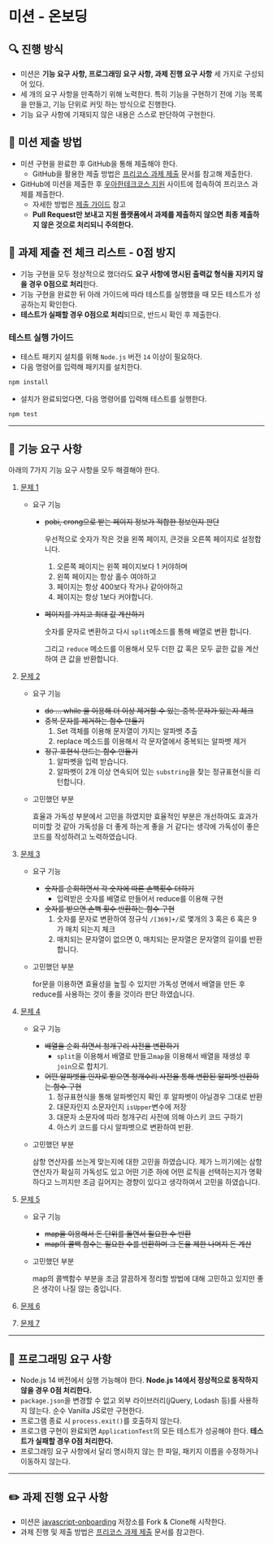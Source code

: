 # 미션 - 온보딩

## 🔍 진행 방식

- 미션은 **기능 요구 사항, 프로그래밍 요구 사항, 과제 진행 요구 사항** 세 가지로 구성되어 있다.
- 세 개의 요구 사항을 만족하기 위해 노력한다. 특히 기능을 구현하기 전에 기능 목록을 만들고, 기능 단위로 커밋 하는 방식으로 진행한다.
- 기능 요구 사항에 기재되지 않은 내용은 스스로 판단하여 구현한다.

## 📮 미션 제출 방법

- 미션 구현을 완료한 후 GitHub을 통해 제출해야 한다.
  - GitHub을 활용한 제출 방법은 [프리코스 과제 제출](https://github.com/woowacourse/woowacourse-docs/tree/master/precourse) 문서를 참고해
    제출한다.
- GitHub에 미션을 제출한 후 [우아한테크코스 지원](https://apply.techcourse.co.kr) 사이트에 접속하여 프리코스 과제를 제출한다.
  - 자세한 방법은 [제출 가이드](https://github.com/woowacourse/woowacourse-docs/tree/master/precourse#제출-가이드) 참고
  - **Pull Request만 보내고 지원 플랫폼에서 과제를 제출하지 않으면 최종 제출하지 않은 것으로 처리되니 주의한다.**

## 🚨 과제 제출 전 체크 리스트 - 0점 방지

- 기능 구현을 모두 정상적으로 했더라도 **요구 사항에 명시된 출력값 형식을 지키지 않을 경우 0점으로 처리**한다.
- 기능 구현을 완료한 뒤 아래 가이드에 따라 테스트를 실행했을 때 모든 테스트가 성공하는지 확인한다.
- **테스트가 실패할 경우 0점으로 처리**되므로, 반드시 확인 후 제출한다.

### 테스트 실행 가이드

- 테스트 패키지 설치를 위해 `Node.js` 버전 `14` 이상이 필요하다.
- 다음 명령어를 입력해 패키지를 설치한다.

```bash
npm install
```

- 설치가 완료되었다면, 다음 명령어를 입력해 테스트를 실행한다.

```bash
npm test
```

---

## 🚀 기능 요구 사항

아래의 7가지 기능 요구 사항을 모두 해결해야 한다.

1. [문제 1](docs/PROBLEM1.md)

   - 요구 기능

     - ~~pobi, crong으로 받는 페이지 정보가 적합한 정보인지 판단~~

       우선적으로 숫자가 작은 것을 왼쪽 페이지, 큰것을 오른쪽 페이지로 설정합니다.

       1. 오른쪽 페이지는 왼쪽 페이지보다 1 커야하며
       2. 왼쪽 페이지는 항상 홀수 여야하고
       3. 페이지는 항상 400보다 작거나 같아야하고
       4. 페이지는 항상 1보다 커야합니다.

     - ~~페이지를 가지고 최대 값 계산하기~~

       숫자를 문자로 변환하고 다시 `split`메소드를 통해 배열로 변환 합니다.

       그리고 `reduce` 메소드를 이용해서 모두 더한 값 혹은 모두 곲한 값을 계산하여 큰 값을 반환합니다.

2. [문제 2](docs/PROBLEM2.md)

   - 요구 기능
     - ~~do ... while 을 이용해 더 이상 제거할 수 있는 중복 문자가 있는지 체크~~
     - ~~중복 문자를 제거하는 함수 만들기~~
       1. Set 객체를 이용해 문자열이 가지는 알파벳 추출
       2. replace 메소드를 이용해서 각 문자열에서 중복되는 알파벳 제거
     - ~~정규 표현식 만드는 함수 만들기~~
       1. 알파벳을 입력 받습니다.
       2. 알파벳이 2개 이상 연속되어 있는 `substring`을 찾는 정규표현식을 리턴합니다.
   - 고민했던 부분
     
     효율과 가독성 부분에서 고민을 하였지만 효율적인 부분은 개선하여도 효과가 미미할 것 같아 가독성을 더 좋게 하는게 좋을 거 같다는 생각에 가독성이 좋은 코드를 작성하려고 노력하였습니다.

3. [문제 3](docs/PROBLEM3.md)

   - 요구 기능
     - ~~숫자를 순회하면서 각 숫자에 따른 손뼉횟수 더하기~~
       - 입력받은 숫자를 배열로 만들어서 reduce를 이용해 구현
     - ~~숫자를 받으면 손뼉 횟수 반환하는 함수 구현~~
       1. 숫자를 문자로 변환하여 정규식 `/[369]+/`로 몇개의 3 혹은 6 혹은 9 가 매치 되는지 체크
       2. 매치되는 문자열이 없으면 0, 매치되는 문자열은 문자열의 길이를 반환합니다.
   - 고민했던 부분
     
     for문을 이용하면 효율성을 높힐 수 있지만 가독성 면에서 배열을 만든 후 reduce를 사용하는 것이 좋을 것이라 판단 하였습니다.

4. [문제 4](docs/PROBLEM4.md)

   - 요구 기능
     - ~~배열을 순회 하면서 청개구리 사전을 변환하기~~
       - `split`을 이용해서 배열로 만들고`map`을 이용해서 배열을 재생성 후 `join`으로 합치기.
     - ~~어떤 알파벳을 인자로 받으면 청개수리 사전을 통해 변환된 알파벳 반환하는 함수 구현~~
       1. 정규표현식을 통해 알파벳인지 확인 후 알파벳이 아닐경우 그대로 반환
       2. 대문자인지 소문자인지 `isUpper`변수에 저장
       3. 대문자 소문자에 따라 청개구리 사전에 의해 아스키 코드 구하기
       4. 아스키 코드를 다시 알파벳으로 변환하여 반환.
   - 고민했던 부분
     
     삼항 연산자를 쓰는게 맞는지에 대한 고민을 하였습니다. 제가 느끼기에는 삼항 연산자가 확실히 가독성도 있고 어떤 기준 하에 어떤 로직을 선택하는지가 명확하다고 느끼지만 조금 길어지는 경향이 있다고 생각하여서 고민을 하였습니다. 

5. [문제 5](docs/PROBLEM5.md)

   - 요구 기능

     - ~~map을 이용해서 돈 단위를 돌면서 필요한 수 반환~~
     - ~~map의 콜백 함수는 필요한 수를 반환하며 그 돈을 제한 나머지 돈 계산~~

   - 고민했던 부분

     map의 콜백함수 부분을 조금 깔끔하게 정리할 방법에 대해 고민하고 있지만 좋은 생각이 나질 않는 중입니다.

6. [문제 6](docs/PROBLEM6.md)

7. [문제 7](docs/PROBLEM7.md)

---

## 🎯 프로그래밍 요구 사항

- Node.js 14 버전에서 실행 가능해야 한다. **Node.js 14에서 정상적으로 동작하지 않을 경우 0점 처리한다.**
- `package.json`을 변경할 수 없고 외부 라이브러리(jQuery, Lodash 등)를 사용하지 않는다. 순수 Vanilla JS로만 구현한다.
- 프로그램 종료 시 `process.exit()`를 호출하지 않는다.
- 프로그램 구현이 완료되면 `ApplicationTest`의 모든 테스트가 성공해야 한다. **테스트가 실패할 경우 0점 처리한다.**
- 프로그래밍 요구 사항에서 달리 명시하지 않는 한 파일, 패키지 이름을 수정하거나 이동하지 않는다.

---

## ✏️ 과제 진행 요구 사항

- 미션은 [javascript-onboarding](https://github.com/woowacourse-precourse/javascript-onboarding) 저장소를 Fork & Clone해 시작한다.
- 과제 진행 및 제출 방법은 [프리코스 과제 제출](https://github.com/woowacourse/woowacourse-docs/tree/master/precourse) 문서를 참고한다.

